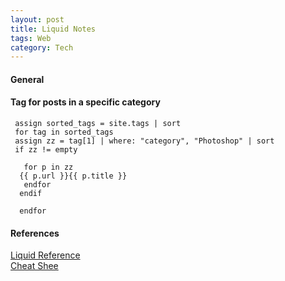 ```yaml
---
layout: post
title: Liquid Notes
tags: Web
category: Tech
---
```


#### General ####

#### Tag for posts in a specific category ####

~~~
 assign sorted_tags = site.tags | sort 
 for tag in sorted_tags 
 assign zz = tag[1] | where: "category", "Photoshop" | sort 
 if zz != empty 

   for p in zz 
  {{ p.url }}{{ p.title }}
   endfor 
  endif 

  endfor 
~~~

#### References ####

[Liquid Reference](https://shopify.github.io/liquid/)  
[Cheat Shee](http://cheat.markdunkley.com/)  
